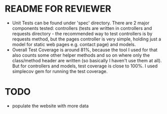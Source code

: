 # README FOR REVIEWER
- Unit Tests can be found under 'spec' directory. There are 2 major components tested: controllers (tests are written in controllers and requests directory - the recommended way to test controllers is by requests method, but the pages controller is very simple, holding just a model for static web pages e.g. contact page) and models.
- Overall Test Coverage is around 81%, because the tool I used for that also counts some other helper methods and so on where only the class/method header are written (so basically I haven't use them at all). But for controllers and models, test coverage is close to 100%. I used simplecov gem for running the test coverage.

# TODO
- populate the website with more data
